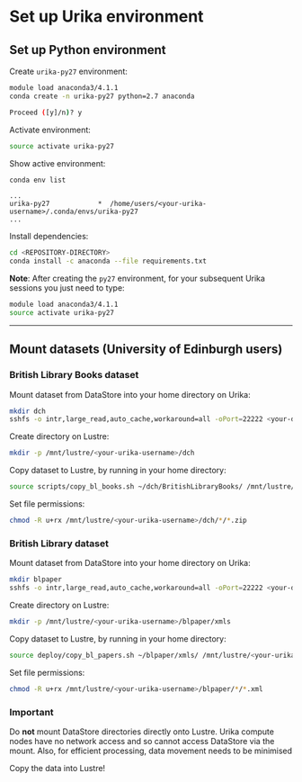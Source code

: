 # Set up Urika environment

## Set up Python environment

Create `urika-py27` environment:

```bash
module load anaconda3/4.1.1
conda create -n urika-py27 python=2.7 anaconda

Proceed ([y]/n)? y
```

Activate environment:

```bash
source activate urika-py27
```

Show active environment:

```bash
conda env list
```
```
...
urika-py27            *  /home/users/<your-urika-username>/.conda/envs/urika-py27
...
```

Install dependencies:

```bash
cd <REPOSITORY-DIRECTORY>
conda install -c anaconda --file requirements.txt
```

**Note**:  After creating the `py27` environment, for your subsequent Urika sessions you just need to type:

```bash
module load anaconda3/4.1.1
source activate urika-py27
```

---

## Mount datasets (University of Edinburgh users)

### British Library Books dataset

Mount dataset from DataStore into your home directory on Urika:

```bash
mkdir dch
sshfs -o intr,large_read,auto_cache,workaround=all -oPort=22222 <your-datastore-username>@chss.datastore.ed.ac.uk:/chss/datastore/chss/groups/Digital-Cultural-Heritage dch
```

Create directory on Lustre:

```bash
mkdir -p /mnt/lustre/<your-urika-username>/dch
```

Copy dataset to Lustre, by running in your home directory:

```bash
source scripts/copy_bl_books.sh ~/dch/BritishLibraryBooks/ /mnt/lustre/<username>/dch/BritishLibraryBooks
```

Set file permissions:

```bash
chmod -R u+rx /mnt/lustre/<your-urika-username>/dch/*/*.zip
```

### British Library dataset

Mount dataset from DataStore into your home directory on Urika:

```bash
mkdir blpaper
sshfs -o intr,large_read,auto_cache,workaround=all -oPort=22222 <your-datastore-username>@sg.datastore.ed.ac.uk:/sg/datastore/lib/groups/lac-store/blpaper blpaper
```

Create directory on Lustre:

```bash
mkdir -p /mnt/lustre/<your-urika-username>/blpaper/xmls
```

Copy dataset to Lustre, by running in your home directory:

```bash
source deploy/copy_bl_papers.sh ~/blpaper/xmls/ /mnt/lustre/<your-urika-username>/blpaper/xmls
```

Set file permissions:

```bash
chmod -R u+rx /mnt/lustre/<your-urika-username>/blpaper/*/*.xml
```

### Important

Do **not** mount DataStore directories directly onto Lustre. Urika compute nodes have no network access and so cannot access DataStore via the mount. Also, for efficient processing, data movement needs to be minimised

Copy the data into Lustre!

